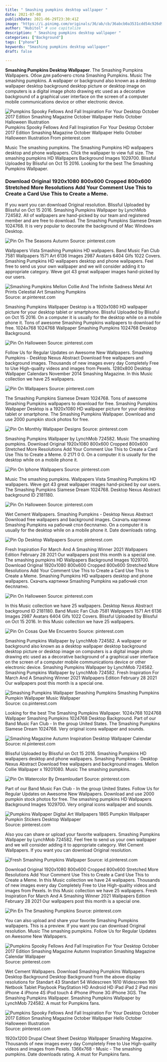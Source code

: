 ```yaml
---
title: " Smashing pumpkins desktop wallpaper "
date: 2021-07-08
publishDate: 2021-06-29T23:30:41Z
image: "https://i.pinimg.com/originals/36/ab/cb/36abcb0a3531cdd54c926d9bb04924dc.jpg"
author: "Nubitol" # use capitalize
description: " Smashing pumpkins desktop wallpaper "
categories: ["Background"]
tags: ["phone"]
keywords: "Smashing pumpkins desktop wallpaper"
draft: false

---
```



**Smashing Pumpkins Desktop Wallpaper**. The Smashing Pumpkins Wallpapers. Обои для рабочего стола Smashing Pumpkins. Music The smashing pumpkins. A wallpaper or background also known as a desktop wallpaper desktop background desktop picture or desktop image on computers is a digital image photo drawing etc used as a decorative background of a graphical user interface on the screen of a computer mobile communications device or other electronic device.

![Pumpkins Spooky Fellows And Fall Inspiration For Your Desktop October 2017 Edition Smashing Magazine October Wallpaper Hello October Halloween Illustration](https://i.pinimg.com/originals/36/ab/cb/36abcb0a3531cdd54c926d9bb04924dc.jpg "Pumpkins Spooky Fellows And Fall Inspiration For Your Desktop October 2017 Edition Smashing Magazine October Wallpaper Hello October Halloween Illustration")
Pumpkins Spooky Fellows And Fall Inspiration For Your Desktop October 2017 Edition Smashing Magazine October Wallpaper Hello October Halloween Illustration From pinterest.com


Music The smashing pumpkins. The Smashing Pumpkins HD wallpapers desktop and phone wallpapers. Click the wallpaper to view full size. The smashing pumpkins HD Wallpapers Background Images 1029700. Blissful Uploaded by Blissful on Oct 15 2016. Looking for the best The Smashing Pumpkins Wallpaper.

### Download Original 1920x1080 800x600 Cropped 800x600 Stretched More Resolutions Add Your Comment Use This to Create a Card Use This to Create a Meme.

If you want you can download Original resolution. Blissful Uploaded by Blissful on Oct 15 2016. Smashing Pumpkins Wallpaper by LynchMob 724582. All of wallpapers are hand-picked by our team and registered member and are free to download. The Smashing Pumpkins Siamese Dream 1024768. It is very popular to decorate the background of Mac Windows Desktop.


![Pin On The Seasons Autumn](https://i.pinimg.com/600x315/91/99/80/919980a9237d3d12f333661bab8870b8.jpg "Pin On The Seasons Autumn")
Source: pinterest.com

Wallpapers Vista Smashing Pumpkins HD wallpapers. Band Music Fan Club 7581 Wallpapers 1571 Art 6136 Images 2987 Avatars 6404 Gifs 1022 Covers. Smashing Pumpkins HD wallpapers desktop and phone wallpapers. Feel free to send us your own wallpaper and we will consider adding it to appropriate category. Weve got 43 great wallpaper images hand-picked by our users.

![Smashing Pumpkins Mellon Collie And The Infinite Sadness Metal Art Prints Celestial Art Smashing Pumpkins](https://i.pinimg.com/originals/b7/36/98/b73698bc3e1a7734b8b9f0e429325f03.jpg "Smashing Pumpkins Mellon Collie And The Infinite Sadness Metal Art Prints Celestial Art Smashing Pumpkins")
Source: ar.pinterest.com

Smashing Pumpkins Wallpaper Desktop is a 1920x1080 HD wallpaper picture for your desktop tablet or smartphone. Blissful Uploaded by Blissful on Oct 15 2016. On a computer it is usually for the desktop while on a mobile phone it. Tons of awesome Smashing Pumpkins wallpapers to download for free. 1024x768 1024768 Wallpaper Smashing Pumpkins 1024768 Desktop Background.

![Pin On Halloween](https://i.pinimg.com/originals/fe/ec/6f/feec6fcf6577d2655ed65ab4f6b1fdf5.jpg "Pin On Halloween")
Source: pinterest.com

Follow Us for Regular Updates on Awesome New Wallpapers. Smashing Pumpkins - Desktop Nexus Abstract Download free wallpapers and background images. Thousands of new images every day Completely Free to Use High-quality videos and images from Pexels. 1280x800 Desktop Wallpaper Calendars November 2014 Smashing Magazine. In this Music collection we have 25 wallpapers.

![Pin On Wallpapers](https://i.pinimg.com/originals/29/bd/32/29bd328608a94ad58d8ba39f6f89d659.jpg "Pin On Wallpapers")
Source: pinterest.com

The Smashing Pumpkins Siamese Dream 1024768. Tons of awesome Smashing Pumpkins wallpapers to download for free. Smashing Pumpkins Wallpaper Desktop is a 1920x1080 HD wallpaper picture for your desktop tablet or smartphone. The Smashing Pumpkins Wallpaper. Download and use 2000 pumpkin stock photos for free.

![Pin On Monthly Wallpaper Designs](https://i.pinimg.com/originals/77/18/65/7718655e6e178bcd1ed5ab395fe3621a.jpg "Pin On Monthly Wallpaper Designs")
Source: pinterest.com

Smashing Pumpkins Wallpaper by LynchMob 724582. Music The smashing pumpkins. Download Original 1920x1080 800x600 Cropped 800x600 Stretched More Resolutions Add Your Comment Use This to Create a Card Use This to Create a Meme. 0 2171 0 0. On a computer it is usually for the desktop while on a mobile phone it.

![Pin On Iphone Wallpapers](https://i.pinimg.com/originals/72/bf/46/72bf46f255d47fc166d88c56a5e995f5.jpg "Pin On Iphone Wallpapers")
Source: pinterest.com

Music The smashing pumpkins. Wallpapers Vista Smashing Pumpkins HD wallpapers. Weve got 43 great wallpaper images hand-picked by our users. The Smashing Pumpkins Siamese Dream 1024768. Desktop Nexus Abstract background ID 2181180.

![Pin On Halloween](https://i.pinimg.com/originals/47/1f/c7/471fc71d5b18e6b24c29bbfe96108cfa.jpg "Pin On Halloween")
Source: pinterest.com

Wet Cement Wallpapers. Smashing Pumpkins - Desktop Nexus Abstract Download free wallpapers and background images. Скачать картинки Smashing Pumpkins на рабочий стол бесплатно. On a computer it is usually for the desktop while on a mobile phone it. Date downloads rating.

![Pin Op Desktop Wallpapers](https://i.pinimg.com/originals/e8/8f/e1/e88fe1914e56b35b715572c0e4adf5fe.jpg "Pin Op Desktop Wallpapers")
Source: pinterest.com

Fresh Inspiration For March And A Smashing Winner 2021 Wallpapers Edition February 28 2021 Our wallpapers post this month is a special one. The smashing pumpkins HD Wallpapers Background Images 1029700. Download Original 1920x1080 800x600 Cropped 800x600 Stretched More Resolutions Add Your Comment Use This to Create a Card Use This to Create a Meme. Smashing Pumpkins HD wallpapers desktop and phone wallpapers. Скачать картинки Smashing Pumpkins на рабочий стол бесплатно.

![Pin On Halloween](https://i.pinimg.com/736x/33/c0/22/33c02235d90643a9242965f8720eb5ac.jpg "Pin On Halloween")
Source: pinterest.com

In this Music collection we have 25 wallpapers. Desktop Nexus Abstract background ID 2181180. Band Music Fan Club 7581 Wallpapers 1571 Art 6136 Images 2987 Avatars 6404 Gifs 1022 Covers. Blissful Uploaded by Blissful on Oct 15 2016. In this Music collection we have 25 wallpapers.

![Pin On Cosas Que Me Encuentro](https://i.pinimg.com/originals/ba/e1/0a/bae10aa346bcd391ccc27789f4b086c6.jpg "Pin On Cosas Que Me Encuentro")
Source: pinterest.com

Smashing Pumpkins Wallpaper by LynchMob 724582. A wallpaper or background also known as a desktop wallpaper desktop background desktop picture or desktop image on computers is a digital image photo drawing etc used as a decorative background of a graphical user interface on the screen of a computer mobile communications device or other electronic device. Smashing Pumpkins Wallpaper by LynchMob 724582. Smashing Pumpkins Wallpaper by LynchMob 724582. Fresh Inspiration For March And A Smashing Winner 2021 Wallpapers Edition February 28 2021 Our wallpapers post this month is a special one.

![Smashing Pumpkins Wallpaper Smashing Pumpkins Smashing Pumpkins Pumpkin Wallpaper Music Wallpaper](https://i.pinimg.com/originals/c5/da/bb/c5dabbdd39c5f3a38295b72464023001.jpg "Smashing Pumpkins Wallpaper Smashing Pumpkins Smashing Pumpkins Pumpkin Wallpaper Music Wallpaper")
Source: co.pinterest.com

Looking for the best The Smashing Pumpkins Wallpaper. 1024x768 1024768 Wallpaper Smashing Pumpkins 1024768 Desktop Background. Part of our Band Music Fan Club - In the group United States. The Smashing Pumpkins Siamese Dream 1024768. Very original icons wallpaper and sounds.

![Smashing Magazine Autumn Inspiration Desktop Wallpaper Calendar](https://i.pinimg.com/originals/07/1d/d8/071dd8a1ec351c63cbf709cf10dbbf23.jpg "Smashing Magazine Autumn Inspiration Desktop Wallpaper Calendar")
Source: nl.pinterest.com

Blissful Uploaded by Blissful on Oct 15 2016. Smashing Pumpkins HD wallpapers desktop and phone wallpapers. Smashing Pumpkins - Desktop Nexus Abstract Download free wallpapers and background images. Mellon Collie Wallpaper x 19201080. Music The smashing pumpkins.

![Pin On Watercolor By Dreamloudart](https://i.pinimg.com/736x/f0/c2/b8/f0c2b86dd49e85275a5910d22f481130.jpg "Pin On Watercolor By Dreamloudart")
Source: pinterest.com

Part of our Band Music Fan Club - In the group United States. Follow Us for Regular Updates on Awesome New Wallpapers. Download and use 2000 pumpkin stock photos for free. The smashing pumpkins HD Wallpapers Background Images 1029700. Very original icons wallpaper and sounds.

![Pumpkins Wallpaper Digital Art Wallpapers 1865 Pumpkin Wallpaper Pumpkin Stickers Desktop Wallpaper](https://i.pinimg.com/originals/3d/bf/d0/3dbfd008cb049e937ad56c2c058ab6c6.jpg "Pumpkins Wallpaper Digital Art Wallpapers 1865 Pumpkin Wallpaper Pumpkin Stickers Desktop Wallpaper")
Source: pinterest.com

Also you can share or upload your favorite wallpapers. Smashing Pumpkins Wallpaper by LynchMob 724582. Feel free to send us your own wallpaper and we will consider adding it to appropriate category. Wet Cement Wallpapers. If you want you can download Original resolution.

![Fresh Smashing Pumpkins Wallpaper](https://i.pinimg.com/originals/53/06/91/5306915719f0f4906d3a63669b01097f.jpg "Fresh Smashing Pumpkins Wallpaper")
Source: id.pinterest.com

Download Original 1920x1080 800x600 Cropped 800x600 Stretched More Resolutions Add Your Comment Use This to Create a Card Use This to Create a Meme. In this Music collection we have 24 wallpapers. Thousands of new images every day Completely Free to Use High-quality videos and images from Pexels. In this Music collection we have 25 wallpapers. Fresh Inspiration For March And A Smashing Winner 2021 Wallpapers Edition February 28 2021 Our wallpapers post this month is a special one.

![Pin En The Smashing Pumpkins](https://i.pinimg.com/originals/35/fa/95/35fa954661d2c8929523e5c1def9ee37.jpg "Pin En The Smashing Pumpkins")
Source: pinterest.com

You can also upload and share your favorite Smashing Pumpkins wallpapers. This is a preview. If you want you can download Original resolution. Music The smashing pumpkins. Follow Us for Regular Updates on Awesome New Wallpapers.

![Pumpkins Spooky Fellows And Fall Inspiration For Your Desktop October 2017 Edition Smashing Magazine Autumn Inspiration Smashing Magazine Calendar Wallpaper](https://i.pinimg.com/originals/1d/1e/69/1d1e692d41ca32a4a13dc18b6f22d0a5.png "Pumpkins Spooky Fellows And Fall Inspiration For Your Desktop October 2017 Edition Smashing Magazine Autumn Inspiration Smashing Magazine Calendar Wallpaper")
Source: pinterest.com

Wet Cement Wallpapers. Download Smashing Pumpkins Wallpapers Desktop Background Desktop Background from the above display resolutions for Standart 43 Standart 54 Widescreen 1610 Widescreen 169 Netbook Tablet Playbook PlayStation HD Android HD iPad iPad 2 iPad mini iPhone 4 iPhone 4S iPod touch 4 iPhone iPhone 3G iPhone 3GS. The Smashing Pumpkins Wallpaper. Smashing Pumpkins Wallpaper by LynchMob 724582. A must for Pumpkins fans.

![Pumpkins Spooky Fellows And Fall Inspiration For Your Desktop October 2017 Edition Smashing Magazine October Wallpaper Hello October Halloween Illustration](https://i.pinimg.com/originals/36/ab/cb/36abcb0a3531cdd54c926d9bb04924dc.jpg "Pumpkins Spooky Fellows And Fall Inspiration For Your Desktop October 2017 Edition Smashing Magazine October Wallpaper Hello October Halloween Illustration")
Source: pinterest.com

1920x1200 Drupal Cheat Sheet Desktop Wallpaper Smashing Magazine. Thousands of new images every day Completely Free to Use High-quality videos and images from Pexels. 1366x768 - Music - The smashing pumpkins. Date downloads rating. A must for Pumpkins fans.

